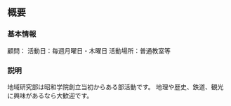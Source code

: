 ## 概要
### 基本情報
顧問：
活動日：毎週月曜日・木曜日
活動場所：普通教室等
### 説明
地域研究部は昭和学院創立当初からある部活動です。
地理や歴史、鉄道、観光に興味があるなら大歓迎です。
